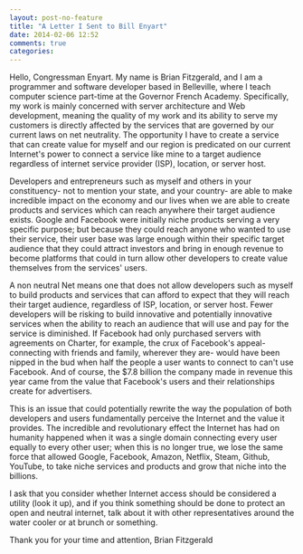```yaml
---
layout: post-no-feature
title: "A Letter I Sent to Bill Enyart"
date: 2014-02-06 12:52
comments: true
categories: 
---
```

Hello, Congressman Enyart. My name is Brian Fitzgerald, and I am a programmer and software developer based in Belleville, where I teach computer science part-time at the Governor French Academy. Specifically, my work is mainly concerned with server architecture and Web development, meaning the quality of my work and its ability to serve my customers is directly affected by the services that are governed by our current laws on net neutrality. The opportunity I have to create a service that can create value for myself and our region is predicated on our current Internet's power to connect a service like mine to a target audience regardless of internet service provider (ISP), location, or server host.

Developers and entrepreneurs such as myself and others in your constituency- not to mention your state, and your country- are able to make incredible impact on the economy and our lives when we are able to create products and services which can reach anywhere their target audience exists. Google and Facebook were initially niche products serving a very specific purpose; but because they could reach anyone who wanted to use their service, their user base was large enough within their specific target audience that they could attract investors and bring in enough revenue to become platforms that could in turn allow other developers to create value themselves from the services' users.

A non neutral Net means one that does not allow developers such as myself to build products and services that can afford to expect that they will reach their target audience, regardless of ISP, location, or server host. Fewer developers will be risking to build innovative and potentially innovative services when the ability to reach an audience that will use and pay for the service is diminished. If Facebook had only purchased servers with agreements on Charter, for example, the crux of Facebook's appeal- connecting with friends and family, wherever they are- would have been nipped in the bud when half the people a user wants to connect to can't use Facebook. And of course, the $7.8 billion the company made in revenue this year came from the value that Facebook's users and their relationships create for advertisers. 

This is an issue that could potentially rewrite the way the population of both developers and users fundamentally perceive the Internet and the value it provides. The incredible and revolutionary effect the Internet has had on humanity happened when it was a single domain connecting every user equally to every other user; when this is no longer true, we lose the same force that allowed Google, Facebook, Amazon, Netflix, Steam, Github, YouTube, to take niche services and products and grow that niche into the billions.

I ask that you consider whether Internet access should be considered a utility (look it up), and if you think something should be done to protect an open and neutral internet, talk about it with other representatives around the water cooler or at brunch or something.

Thank you for your time and attention,
Brian Fitzgerald

